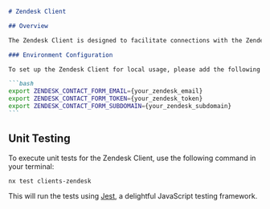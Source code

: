 ````markdown
# Zendesk Client

## Overview

The Zendesk Client is designed to facilitate connections with the Zendesk API using the specific subdomain format: `http://{subdomain}.zendesk.com/api/v2`. This connection requires an API token generated by a Zendesk administrator.

### Environment Configuration

To set up the Zendesk Client for local usage, please add the following environment variables to your `.env` or `.env.secret` file:

```bash
export ZENDESK_CONTACT_FORM_EMAIL={your_zendesk_email}
export ZENDESK_CONTACT_FORM_TOKEN={your_zendesk_token}
export ZENDESK_CONTACT_FORM_SUBDOMAIN={your_zendesk_subdomain}
```
````

## Unit Testing

To execute unit tests for the Zendesk Client, use the following command in your terminal:

```bash
nx test clients-zendesk
```

This will run the tests using [Jest](https://jestjs.io), a delightful JavaScript testing framework.

```

```

